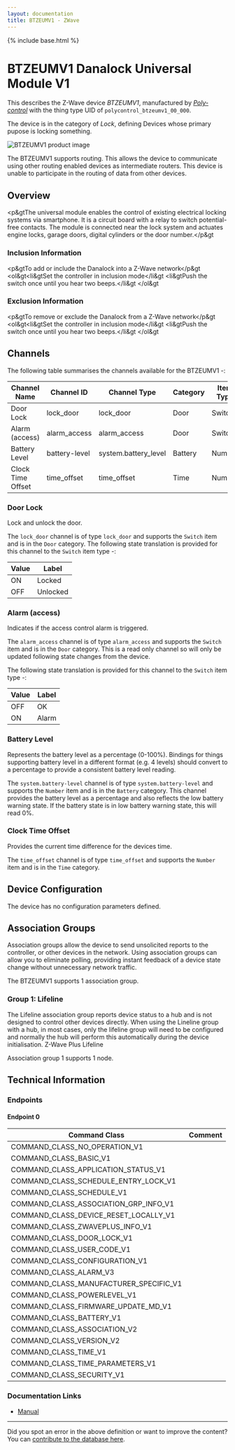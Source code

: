 ```yaml
---
layout: documentation
title: BTZEUMV1 - ZWave
---
```


{% include base.html %}

# BTZEUMV1 Danalock Universal Module V1
This describes the Z-Wave device *BTZEUMV1*, manufactured by *[Poly-control](https://www.danalock.com/)* with the thing type UID of ```polycontrol_btzeumv1_00_000```.

The device is in the category of *Lock*, defining Devices whose primary pupose is locking something.

![BTZEUMV1 product image](https://opensmarthouse.org/zwavedatabase/868/image/)


The BTZEUMV1 supports routing. This allows the device to communicate using other routing enabled devices as intermediate routers.  This device is unable to participate in the routing of data from other devices.

## Overview

<p&gtThe universal module enables the control of existing electrical locking systems via smartphone. It is a circuit board with a relay to switch potential-free contacts. The module is connected near the lock system and actuates engine locks, garage doors, digital cylinders or the door number.</p&gt

### Inclusion Information

<p&gtTo add or include the Danalock into a Z-Wave network</p&gt <ol&gt<li&gtSet the controller in inclusion mode</li&gt <li&gtPush the switch once until you hear two beeps.</li&gt </ol&gt

### Exclusion Information

<p&gtTo remove or exclude the Danalock from a Z-Wave network</p&gt <ol&gt<li&gtSet the controller in inclusion mode</li&gt <li&gtPush the switch once until you hear two beeps.</li&gt </ol&gt

## Channels

The following table summarises the channels available for the BTZEUMV1 -:

| Channel Name | Channel ID | Channel Type | Category | Item Type |
|--------------|------------|--------------|----------|-----------|
| Door Lock | lock_door | lock_door | Door | Switch | 
| Alarm (access) | alarm_access | alarm_access | Door | Switch | 
| Battery Level | battery-level | system.battery_level | Battery | Number |
| Clock Time Offset | time_offset | time_offset | Time | Number | 

### Door Lock
Lock and unlock the door.

The ```lock_door``` channel is of type ```lock_door``` and supports the ```Switch``` item and is in the ```Door``` category.
The following state translation is provided for this channel to the ```Switch``` item type -:

| Value | Label     |
|-------|-----------|
| ON | Locked |
| OFF | Unlocked |

### Alarm (access)
Indicates if the access control alarm is triggered.

The ```alarm_access``` channel is of type ```alarm_access``` and supports the ```Switch``` item and is in the ```Door``` category. This is a read only channel so will only be updated following state changes from the device.

The following state translation is provided for this channel to the ```Switch``` item type -:

| Value | Label     |
|-------|-----------|
| OFF | OK |
| ON | Alarm |

### Battery Level
Represents the battery level as a percentage (0-100%). Bindings for things supporting battery level in a different format (e.g. 4 levels) should convert to a percentage to provide a consistent battery level reading.

The ```system.battery-level``` channel is of type ```system.battery-level``` and supports the ```Number``` item and is in the ```Battery``` category.
This channel provides the battery level as a percentage and also reflects the low battery warning state. If the battery state is in low battery warning state, this will read 0%.
### Clock Time Offset
Provides the current time difference for the devices time.

The ```time_offset``` channel is of type ```time_offset``` and supports the ```Number``` item and is in the ```Time``` category.



## Device Configuration

The device has no configuration parameters defined.

## Association Groups

Association groups allow the device to send unsolicited reports to the controller, or other devices in the network. Using association groups can allow you to eliminate polling, providing instant feedback of a device state change without unnecessary network traffic.

The BTZEUMV1 supports 1 association group.

### Group 1: Lifeline

The Lifeline association group reports device status to a hub and is not designed to control other devices directly. When using the Lineline group with a hub, in most cases, only the lifeline group will need to be configured and normally the hub will perform this automatically during the device initialisation.
Z-Wave Plus Lifeline

Association group 1 supports 1 node.

## Technical Information

### Endpoints

#### Endpoint 0

| Command Class | Comment |
|---------------|---------|
| COMMAND_CLASS_NO_OPERATION_V1| |
| COMMAND_CLASS_BASIC_V1| |
| COMMAND_CLASS_APPLICATION_STATUS_V1| |
| COMMAND_CLASS_SCHEDULE_ENTRY_LOCK_V1| |
| COMMAND_CLASS_SCHEDULE_V1| |
| COMMAND_CLASS_ASSOCIATION_GRP_INFO_V1| |
| COMMAND_CLASS_DEVICE_RESET_LOCALLY_V1| |
| COMMAND_CLASS_ZWAVEPLUS_INFO_V1| |
| COMMAND_CLASS_DOOR_LOCK_V1| |
| COMMAND_CLASS_USER_CODE_V1| |
| COMMAND_CLASS_CONFIGURATION_V1| |
| COMMAND_CLASS_ALARM_V3| |
| COMMAND_CLASS_MANUFACTURER_SPECIFIC_V1| |
| COMMAND_CLASS_POWERLEVEL_V1| |
| COMMAND_CLASS_FIRMWARE_UPDATE_MD_V1| |
| COMMAND_CLASS_BATTERY_V1| |
| COMMAND_CLASS_ASSOCIATION_V2| |
| COMMAND_CLASS_VERSION_V2| |
| COMMAND_CLASS_TIME_V1| |
| COMMAND_CLASS_TIME_PARAMETERS_V1| |
| COMMAND_CLASS_SECURITY_V1| |

### Documentation Links

* [Manual](https://opensmarthouse.org/zwavedatabase/868/danalock-universalmodul-v1.pdf)

---

Did you spot an error in the above definition or want to improve the content?
You can [contribute to the database here](https://opensmarthouse.org/zwavedatabase/868).
